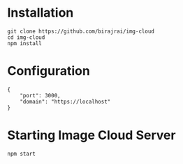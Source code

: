 




# Installation

```
git clone https://github.com/birajrai/img-cloud
cd img-cloud
npm install
```

# Configuration
```
{
	"port": 3000,
	"domain": "https://localhost"
}
```

# Starting Image Cloud Server
```
npm start
```
